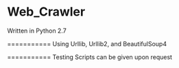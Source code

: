 Web_Crawler
===========
Written in Python 2.7

===========
Using Urllib, Urllib2, and BeautifulSoup4

===========
Testing Scripts can be given upon request
